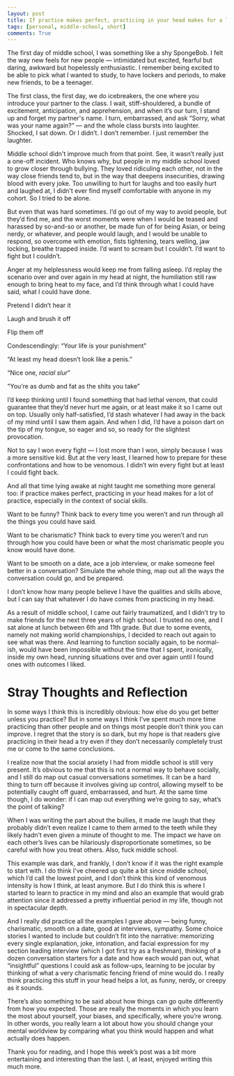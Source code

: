 ```yaml
---
layout: post
title: If practice makes perfect, practicing in your head makes for a lot of practice
tags: [personal, middle-school, short]
comments: True
---
```


The first day of middle school, I was something like a shy SpongeBob. I felt the way new feels for new people — intimidated but excited, fearful but daring, awkward but hopelessly enthusiastic. I remember being excited to be able to pick what I wanted to study, to have lockers and periods, to make new friends, to be a teenager.

The first class, the first day, we do icebreakers, the one where you introduce your partner to the class. I wait, stiff-shouldered, a bundle of excitement, anticipation, and apprehension, and when it’s our turn, I stand up and forget my partner's name. I turn, embarrassed, and ask “Sorry, what was your name again?” — and the whole class bursts into laughter. Shocked, I sat down. Or I didn’t. I don’t remember. I just remember the laughter. 

Middle school didn't improve much from that point. See, it wasn’t really just a one-off incident. Who knows why, but people in my middle school loved to grow closer through bullying. They loved ridiculing each other, not in the way close friends tend to, but in the way that deepens insecurities, drawing blood with every joke. Too unwilling to hurt for laughs and too easily hurt and laughed at, I didn’t ever find myself comfortable with anyone in my cohort. So I tried to be alone.

But even that was hard sometimes. I’d go out of my way to avoid people, but they’d find me, and the worst moments were when I would be teased and harassed by so-and-so or another, be made fun of for being Asian, or being nerdy, or whatever, and people would laugh, and I would be unable to respond, so overcome with emotion, fists tightening, tears welling, jaw locking, breathe trapped inside. I’d want to scream but I couldn’t. I’d want to fight but I couldn’t. 

Anger at my helplessness would keep me from falling asleep. I’d replay the scenario over and over again in my head at night, the humiliation still raw enough to bring heat to my face, and I’d think through what I could have said, what I could have done. 

Pretend I didn’t hear it

Laugh and brush it off

Flip them off

Condescendingly: “Your life is your punishment"

“At least my head doesn’t look like a penis.”

“Nice one, *racial slur*”

"You’re as dumb and fat as the shits you take”

I’d keep thinking until I found something that had lethal venom, that could guarantee that they’d never hurt me again, or at least make it so I came out on top. Usually only half-satisfied, I’d stash whatever I had away in the back of my mind until I saw them again. And when I did, I’d have a poison dart on the tip of my tongue, so eager and so, so ready for the slightest provocation.

Not to say I won every fight — I lost more than I won, simply because I was a more sensitive kid. But at the very least, I learned how to prepare for these confrontations and how to be venomous. I didn’t win every fight but at least I could fight back. 

And all that time lying awake at night taught me something more general too: if practice makes perfect, practicing in your head makes for a lot of practice, especially in the context of social skills.

Want to be funny? Think back to every time you weren’t and run through all the things you could have said.

Want to be charismatic? Think back to every time you weren’t and run through how you could have been or what the most charismatic people you know would have done.

Want to be smooth on a date, ace a job interview, or make someone feel better in a conversation? Simulate the whole thing, map out all the ways the conversation could go, and be prepared. 

I don’t know how many people believe I have the qualities and skills above, but I can say that whatever I do have comes from practicing in my head. 

As a result of middle school, I came out fairly traumatized, and I didn’t try to make friends for the next three years of high school. I trusted no one, and I sat alone at lunch between 6th and 11th grade. But due to some events, namely not making world championships, I decided to reach out again to see what was there. And learning to function socially again, to be normal-ish, would have been impossible without the time that I spent, ironically, inside my own head, running situations over and over again until I found ones with outcomes I liked.

# Stray Thoughts and Reflection 

In some ways I think this is incredibly obvious: how else do you get better unless you practice? But in some ways I think I’ve spent much more time practicing than other people and on things most people don’t think you can improve. I regret that the story is so dark, but my hope is that readers give practicing in their head a try even if they don’t necessarily completely trust me or come to the same conclusions.

I realize now that the social anxiety I had from middle school is still very present. It’s obvious to me that this is not a normal way to behave socially, and I still do map out casual conversations sometimes. It can be a hard thing to turn off because it involves giving up control, allowing myself to be potentially caught off guard, embarrassed, and hurt. At the same time though, I do wonder: if I can map out everything we’re going to say, what’s the point of talking? 

When I was writing the part about the bullies, it made me laugh that they probably didn’t even realize I came to them armed to the teeth while they likely hadn’t even given a minute of thought to me. The impact we have on each other’s lives can be hilariously disproportionate sometimes, so be careful with how you treat others. Also, fuck middle school.

This example was dark, and frankly, I don’t know if it was the right example to start with. I do think I’ve cheered up quite a bit since middle school, which I’d call the lowest point, and I don’t think this kind of venomous intensity is how I think, at least anymore. But I do think this is where I started to learn to practice in my mind and also an example that would grab attention since it addressed a pretty influential period in my life, though not in spectacular depth.

And I really did practice all the examples I gave above — being funny, charismatic, smooth on a date, good at interviews, sympathy. Some choice stories I wanted to include but couldn’t fit into the narrative: memorizing every single explanation, joke, intonation, and facial expression for my section leading interview (which I got first try as a freshman), thinking of a dozen conversation starters for a date and how each would pan out, what “insightful” questions I could ask as follow-ups, learning to be jocular by thinking of what a very charismatic fencing friend of mine would do. I really think practicing this stuff in your head helps a lot, as funny, nerdy, or creepy as it sounds.

There’s also something to be said about how things can go quite differently from how you expected. Those are really the moments in which you learn the most about yourself, your biases, and specifically, where you’re wrong. In other words, you really learn a lot about how you should change your mental worldview by comparing what you think would happen and what actually does happen.

Thank you for reading, and I hope this week’s post was a bit more entertaining and interesting than the last. I, at least, enjoyed writing this much more.
